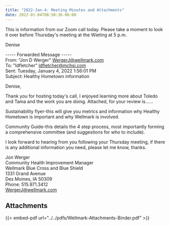 ```yaml
---
title: "2022-Jan-4: Meeting Minutes and Attachments"
date: 2022-01-04T08:50:36-06:00
---
```

This is information from our Zoom call today. Please take a moment to look it over before Thursday's meeting at the Wieting at 5 p.m.
 
Denise 

----- Forwarded Message -----   
From: "Jon D Werger" <WergerJ@wellmark.com>   
To: "ldfletcher" <ldfletcher@mchsi.com>   
Sent: Tuesday, January 4, 2022 1:56:01 PM   
Subject: Healthy Hometown information   

Denise,   

Thank you for hosting today's call, I enjoyed learning more about Toledo and Tama and the work you are doing. Attached, for your review is......   

Sustainability flyer-this will give you metrics and information why Healthy Hometown is important and why Wellmark is involved.  

Community Guide-this details the 4 step process, most importantly forming a comprehensive committee (and suggestions for who to include).  

I look forward to hearing from you following your Thursday meeting, if there is any additional information you need, please let me know, thanks.   

Jon Werger   
Community Health Improvement Manager   
Wellmark Blue Cross and Blue Shield   
1331 Grand Avenue   
Des Moines, IA 50309   
Phone: 515.971.3412   
WergerJ@wellmark.com   

## Attachments

{{< embed-pdf url="../../pdfs/Wellmark-Attachments-Binder.pdf" >}}
